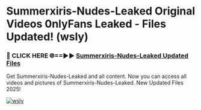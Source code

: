 # Summerxiris-Nudes-Leaked Original Videos 0nlyFans Leaked - Files Updated! (wsly)

<h3>🔴 CLICK HERE 🌐==►► <a href="https://tinyurl.com/4mcuefdz" rel="nofollow">Summerxiris-Nudes-Leaked Updated Files</a></h3>

Get Summerxiris-Nudes-Leaked and all content. Now you can access all videos and pictures of Summerxiris-Nudes-Leaked. New Updated Files 2025!

[![wsly](https://i.imgur.com/StAQSOY.gif)](https://tinyurl.com/4mcuefdz)
